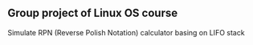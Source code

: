 Group project of Linux OS course
-----
Simulate RPN (Reverse Polish Notation) calculator basing on LIFO stack
